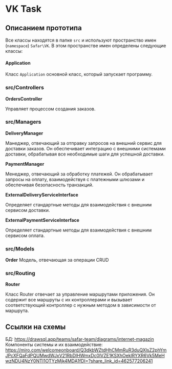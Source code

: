 # VK Task

## Описанием прототипа

Все классы находятся в папке `src` и используют пространство имен (`namespace`) `Safar\VK`. 
В этом пространстве имен определены следующие классы:

#### Application
Класс `Application` основной класс, который запускает программу.

### src/Controllers
**OrdersController**

Управляет процессом создания заказов.

### src/Managers
**DeliveryManager**

Манеджер, отвечающий за отправку запросов на внешний сервис для доставки заказов. Он обеспечивает интеграцию с внешними системами доставки, обрабатывая все необходимые шаги для успешной доставки. 

**PaymentManager**

Менеджер, отвечающий за обработку платежей. Он обрабатывает запросы на оплату, взаимодействуя с платежными шлюзами и обеспечивая безопасность транзакций.

**ExternalDeliveryServiceInterface**

Определяет стандартные методы для взаимодействия с внешним сервисом доставки.

**ExternalPaymentServiceInterface** 

Определяет стандартные методы для взаимодействия с внешним сервисом оплата.

### src/Models
**Order**
Модель, отвечающая за операции CRUD

### src/Routing

**Router**

Класс Router отвечает за управление маршрутами приложения.
Он содержит все маршруты с их контроллерами и вызывает соответствующий контроллер
с нужным методом в зависимости от маршрута.

## Ссылки на схемы
БД: https://drawsql.app/teams/safar-team/diagrams/internet-magazin
Компоненты системы и их взаимодействие: https://miro.com/welcomeonboard/Q3dkbWZtdHhCMmRuR3duQXlsZ2phYmJPcXFQaFdPQUMwdWJxV21RbDlHWmxDc0lVZE1KSXhOeklRYXR6Vk5MeHwzNDU4NzY0NTI1OTYzMjk4MDA1fDI=?share_link_id=462577206241